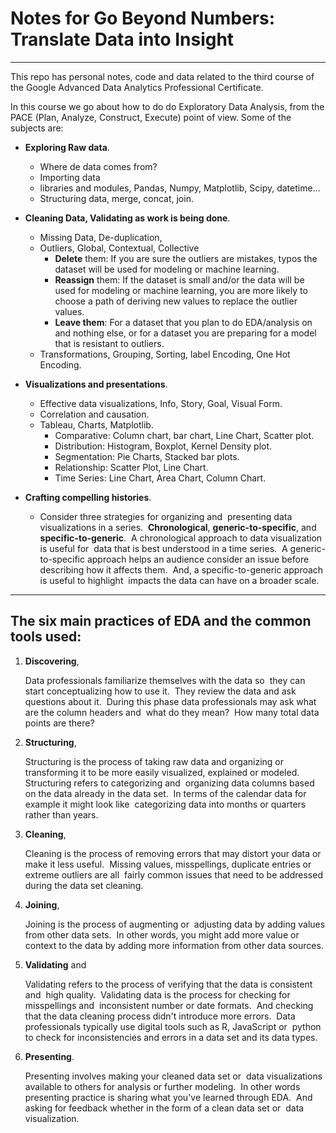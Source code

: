 # Notes for Go Beyond Numbers: Translate Data into Insight
---

This repo has personal notes, code and data related to the third course of the 
Google Advanced Data Analytics Professional Certificate.

In this course we go about how to do do Exploratory Data Analysis, from the 
PACE (Plan, Analyze, Construct, Execute) point of view. Some of the subjects 
are:

 - **Exploring Raw data**.

     - Where de data comes from?
	 - Importing data
     - libraries and modules, Pandas, Numpy, Matplotlib, Scipy, datetime...
     - Structuring data, merge, concat, join.
  
 - **Cleaning Data, Validating as work is being done**.

    - Missing Data, De-duplication,
    - Outliers, Global, Contextual, Collective 
       - **Delete** them: If you are sure the outliers are mistakes, typos 
the dataset will be used for modeling or machine learning.  
       - **Reassign** them: If the dataset is small and/or the data will be used
 for modeling or machine learning, you are more likely to choose a path of 
deriving new values to replace the outlier values.  
       - **Leave them**: For a dataset that you plan to do EDA/analysis on and 
nothing else, or for a dataset you are preparing for a model that is resistant 
to outliers.
    - Transformations, Grouping, Sorting, label Encoding, One Hot Encoding.
    
 - **Visualizations and presentations**.
    
    - Effective data visualizations, Info, Story, Goal, Visual Form.
    - Correlation and causation.
    - Tableau, Charts, Matplotlib.
      - Comparative: Column chart, bar chart, Line Chart, Scatter plot.
      - Distribution: Histogram, Boxplot, Kernel Density plot.
      - Segmentation: Pie Charts, Stacked bar plots.
      - Relationship: Scatter Plot, Line Chart.
      - Time Series: Line Chart, Area Chart, Column Chart.

 - **Crafting compelling histories**.

    -  Consider three strategies for organizing and 
presenting data visualizations in a series. 
**Chronological**, **generic-to-specific**, and **specific-to-generic**. 
A chronological approach to data visualization is useful for 
data that is best understood in a time series. 
A generic-to-specific approach helps an audience consider an issue before 
describing how it affects them. 
And, a specific-to-generic approach is useful to highlight 
impacts the data can have on a broader scale. 
      
---
## **The six main practices of EDA and the common tools used:**


1. **Discovering**, 

	Data professionals familiarize themselves with the data so 
they can start conceptualizing how to use it. 
They review the data and ask questions about it. 
During this phase data professionals may ask what are the column headers and 
what do they mean? 
How many total data points are there?


2. **Structuring**, 

	Structuring is the process of taking raw data and organizing or 
transforming it to be more easily visualized, explained or modeled. 
Structuring refers to categorizing and 
organizing data columns based on the data already in the data set. 
In terms of the calendar data for example it might look like 
categorizing data into months or quarters rather than years.

3. **Cleaning**,

	Cleaning is the process of removing errors that may distort your data or 
make it less useful. 
Missing values, misspellings, duplicate entries or extreme outliers are all 
fairly common issues that need to be addressed during the data set cleaning.

	 
4. **Joining**, 

	Joining is the process of augmenting or 
adjusting data by adding values from other data sets. 
In other words, you might add more value or 
context to the data by adding more information from other data sources.

5. **Validating** and 

	Validating refers to the process of verifying that the data is consistent and 
high quality. 
Validating data is the process for checking for misspellings and 
inconsistent number or date formats. 
And checking that the data cleaning process didn't introduce more errors. 
Data professionals typically use digital tools such as R, JavaScript or 
python to check for inconsistencies and errors in a data set and its data types. 

	
12. **Presenting**. 

	Presenting involves making your cleaned data set or 
data visualizations available to others for analysis or further modeling. 
In other words presenting practice is sharing what you've learned through EDA. 
And asking for feedback whether in the form of a clean data set or 
data visualization. 
 